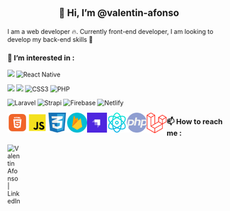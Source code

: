 ## <p align="center">👋 Hi, I’m @valentin-afonso</p>

I am a web developer :fire:. Currently front-end developer, I am looking to develop my back-end skills :rocket:

### :dart: I’m interested in :
![](https://img.shields.io/badge/Code-React-informational?style=flat&logo=react&color=61DAFB)
![React Native](https://img.shields.io/badge/react_native-%2320232a.svg?style=for-the-badge&logo=react&logoColor=%2361DAFB)

![](https://img.shields.io/badge/Code-JavaScript-informational?style=flat&logo=JavaScript&color=F7DF1E)
![](https://img.shields.io/badge/Code-HTML5-informational?style=flat&logo=HTML5&color=E34F26)
![CSS3](https://img.shields.io/badge/css3-%231572B6.svg?style=for-the-badge&logo=css3&logoColor=white)
![PHP](https://img.shields.io/badge/php-%23777BB4.svg?style=for-the-badge&logo=php&logoColor=white)

![Laravel](https://img.shields.io/badge/laravel-%23FF2D20.svg?style=for-the-badge&logo=laravel&logoColor=white)
![Strapi](https://img.shields.io/badge/strapi-%232E7EEA.svg?style=for-the-badge&logo=strapi&logoColor=white)
![Firebase](https://img.shields.io/badge/firebase-%23039BE5.svg?style=for-the-badge&logo=firebase)
![Netlify](https://img.shields.io/badge/netlify-%23000000.svg?style=for-the-badge&logo=netlify&logoColor=#00C7B7)

<img align="left" src="https://raw.githubusercontent.com/valentin-afonso/valentin-afonso/main/img/html.png" alt="html5" width="45px" />
<img align="left" src="https://raw.githubusercontent.com/valentin-afonso/valentin-afonso/main/img/js.png" alt="javascript" width="45px" />
<img align="left" src="https://raw.githubusercontent.com/valentin-afonso/valentin-afonso/main/img/css3.png" alt="css3" width="45px" />
<img align="left" src="https://raw.githubusercontent.com/valentin-afonso/valentin-afonso/main/img/firebase.png" alt="firebase" width="45px" /> 
<img align="left" src="https://raw.githubusercontent.com/valentin-afonso/valentin-afonso/main/img/strapi.jpg" alt="strapi" width="45px" /> 
<img align="left" src="https://raw.githubusercontent.com/valentin-afonso/valentin-afonso/main/img/react.png" alt="react js" width="45px" /> 
<img align="left" src="https://raw.githubusercontent.com/valentin-afonso/valentin-afonso/main/img/php.png" alt="php" width="45px" /> 
<img align="left" src="https://raw.githubusercontent.com/valentin-afonso/valentin-afonso/main/img/laravel.png" alt="laravel" width="45px" />  
   
### 📫 How to reach me :
<a href="https://www.linkedin.com/in/valentin-afonso-793130199/">
<img align="left" src="https://raw.githubusercontent.com/valentin-afonso/valentinafonso/main/img/linkedin.png" alt="Valentin Afonso | LinkedIn" width="30px" />
</a>
